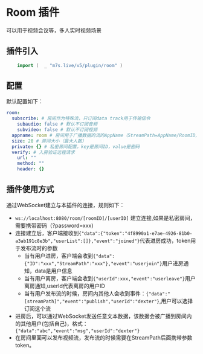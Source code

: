 # Room 插件

可以用于视频会议等，多人实时视频场景

## 插件引入

```go
    import (  _ "m7s.live/v5/plugin/room" )
```

## 配置

默认配置如下：

```yaml
room:
  subscribe: # 房间作为特殊流，只订阅data track用于传输信令
    subaudio: false # 默认不订阅音频
    subvideo: false # 默认不订阅视频
  appname: room # 房间用于广播数据的流的AppName（StreamPath=AppName/RoomID）
  size: 20 # 房间大小（最大人数）
  private: {} # 私密房间配置，key是房间ID，value是密码
  verify: # 入房验证远程请求
    url: ""
    method: ""
    header: {}
```

## 插件使用方式

通过WebSocket建立与本插件的连接，规则如下：
- `ws://localhost:8080/room/[roomID]/[userID]` 建立连接,如果是私密房间，需要携带密码（?password=xxx)
- 连接建立后，客户端接收到`{"data":{"token":"4f8990a1-e7ae-4926-81b0-a3ab191c8e3b","userList":[]},"event":"joined"}`代表进房成功，token用于发布流时的参数
   - 当有用户进房，客户端会收到`{"data":{"ID":"xxx","StreamPath":"xxx"},"event":"userjoin"}`用户进房通知，data是用户信息
   - 当有用户离房，客户端会收到`{"userId":xxx,"event":"userleave"}`用户离房通知,userId代表离房的用户ID
   - 当有用户发布流的时候，房间内其他人会收到事件：`{"data":"[streamPath]","event":"publish","userId":"dexter"}`,用户可以选择订阅这个流
- 进房后，可以通过WebSocket发送任意文本数据，该数据会被广播到房间内的其他用户(包括自己)，格式：`{"data":"abc","event":"msg","userId":"dexter"}`
- 在房间里面可以发布视频流，发布流的时候需要在StreamPath后面携带参数token。